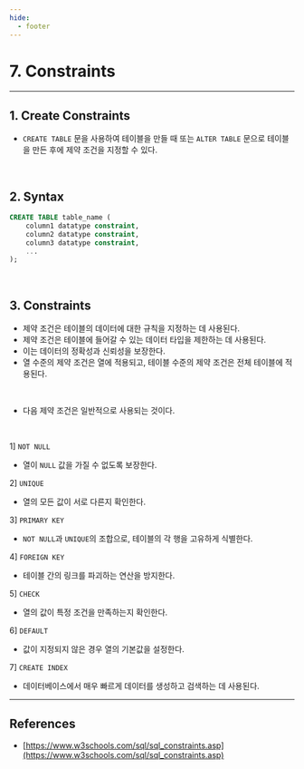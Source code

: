```yaml
---
hide:
  - footer
---
```


# 7. Constraints

---

## 1. Create Constraints

- `CREATE TABLE` 문을 사용하여 테이블을 만들 때 또는 `ALTER TABLE` 문으로 테이블을 만든 후에 제약 조건을 지정할 수 있다.

<br/>

## 2. Syntax

```sql
CREATE TABLE table_name (
    column1 datatype constraint,
    column2 datatype constraint,
    column3 datatype constraint,
    ...
);
```

<br/>

## 3. Constraints

- 제약 조건은 테이블의 데이터에 대한 규칙을 지정하는 데 사용된다.
- 제약 조건은 테이블에 들어갈 수 있는 데이터 타입을 제한하는 데 사용된다.
- 이는 데이터의 정확성과 신뢰성을 보장한다.
- 열 수준의 제약 조건은 열에 적용되고, 테이블 수준의 제약 조건은 전체 테이블에 적용된다.

<br/>

- 다음 제약 조건은 일반적으로 사용되는 것이다.

<br/>

1] `NOT NULL`

- 열이 `NULL` 값을 가질 수 없도록 보장한다.

2] `UNIQUE`

- 열의 모든 값이 서로 다른지 확인한다.

3] `PRIMARY KEY`

- `NOT NULL`과 `UNIQUE`의 조합으로, 테이블의 각 행을 고유하게 식별한다.

4] `FOREIGN KEY`

- 테이블 간의 링크를 파괴하는 연산을 방지한다.

5] `CHECK`

- 열의 값이 특정 조건을 만족하는지 확인한다.

6] `DEFAULT`

- 값이 지정되지 않은 경우 열의 기본값을 설정한다.

7] `CREATE INDEX`

- 데이터베이스에서 매우 빠르게 데이터를 생성하고 검색하는 데 사용된다.

---

## References

- [https://www.w3schools.com/sql/sql_constraints.asp](https://www.w3schools.com/sql/sql_constraints.asp)
